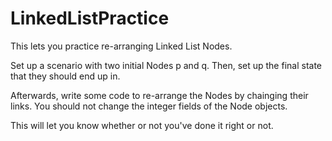 # LinkedListPractice

This lets you practice re-arranging Linked List Nodes.

Set up a scenario with two initial Nodes p and q. Then, set up the final state that they should end up in.

Afterwards, write some code to re-arrange the Nodes by chainging their links. You should not change the integer fields of the Node objects.

This will let you know whether or not you've done it right or not.
